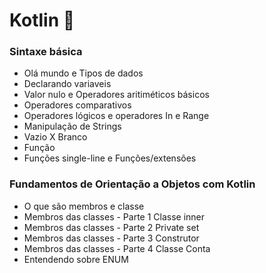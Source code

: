 # Kotlin :green_heart:

### Sintaxe básica
* Olá mundo e Tipos de dados
* Declarando variaveis
* Valor nulo e Operadores aritiméticos básicos
* Operadores comparativos
* Operadores lógicos e operadores In e Range
* Manipulação de Strings
* Vazio X Branco
* Função
* Funções single-line e Funções/extensões

### Fundamentos de Orientação a Objetos com Kotlin
* O que são membros e classe
* Membros das classes - Parte 1 Classe inner 
* Membros das classes - Parte 2 Private set
* Membros das classes - Parte 3 Construtor
* Membros das classes - Parte 4 Classe Conta
* Entendendo sobre ENUM
